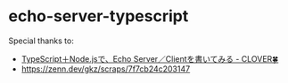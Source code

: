 # echo-server-typescript

Special thanks to:
- [TypeScript＋Node.jsで、Echo Server／Clientを書いてみる - CLOVER🍀](https://kazuhira-r.hatenablog.com/entry/2021/11/20/222927)
- https://zenn.dev/gkz/scraps/7f7cb24c203147
